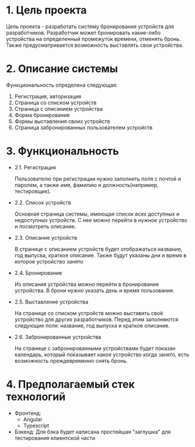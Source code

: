 # 1. Цель проекта

Цель проекта - разработать систему бронирования устройств для разработчиков. Разработчик может бронировать какие-либо устройства на определенный промежуток времени, отменять бронь. Также предусматривается возможность выставлять свои устройства.

# 2. Описание системы

Функциональность определена следующая:

1. Регистрация, авторизация
2. Страница со списком устройств
3. Страница с описанием устройства
4. Форма бронирования
5. Формы выставления своих устройств
6. Страница забронированных пользователем устройств

# 3. Функциональность
- 2.1. Регистрация

  Пользователю при регистрации нужно заполнить поля с почтой и паролем, а также имя, фамилию и должность(например, тестировщик).

- 2.2. Список устройств

  Основная страница системы, имеющая список всех доступных и недоступных устройств. С нее можно перейти в нужное устройство и посмотреть описание.

- 2.3. Описание устройств

  В странице с описанием устройств будет отображаться название, год выпуска, краткое описание. Также будут указаны дни и время в которое устройство занято

- 2.4. Бронирование

  Из описания устройства можно перейти в бронирование устройства. В брони нужно указать день и время пользования.

- 2.5. Выставление устройства

  На странице со списком устройств можно выставить своё устройство для других разработчиков. Перед этим заполняются следующие поля: название, год выпуска и краткое описание.

- 2.6. Забронированные устройства

  На странице с забронированными устройствами будет показан календарь, который показывает какое устройство когда занято, есть возможность преждевременно снять бронь.

# 4. Предполагаемый стек технологий

* Фронтенд: 
  - Angular
  - Typescript
* Бэкенд:
  Для бэка будет написана простейшая "заглушка" для тестирования клиентской части

